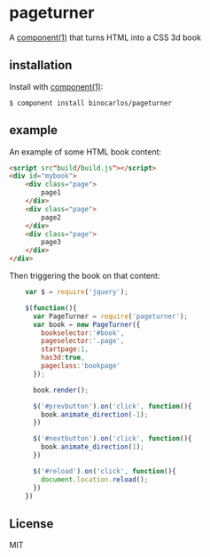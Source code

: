 
# pageturner

A [component(1)](http://component.io) that turns HTML into a CSS 3d book

## installation

  Install with [component(1)](http://component.io):

    $ component install binocarlos/pageturner

## example

An example of some HTML book content:

```html
<script src"build/build.js"></script>
<div id="mybook">
	<div class="page">
		page1
	</div>
	<div class="page">
		page2
	</div>
	<div class="page">
		page3
	</div>
</div>
```

Then triggering the book on that content:

```js
    var $ = require('jquery');

    $(function(){
      var PageTurner = require('pageturner');
      var book = new PageTurner({
        bookselector:'#book',
        pageselector:'.page',
        startpage:1,
        has3d:true,
        pageclass:'bookpage'
      });

      book.render();

      $('#prevbutton').on('click', function(){
        book.animate_direction(-1);
      })

      $('#nextbutton').on('click', function(){
        book.animate_direction(1);
      })

      $('#reload').on('click', function(){
        document.location.reload();
      })
    })

```

## License

MIT